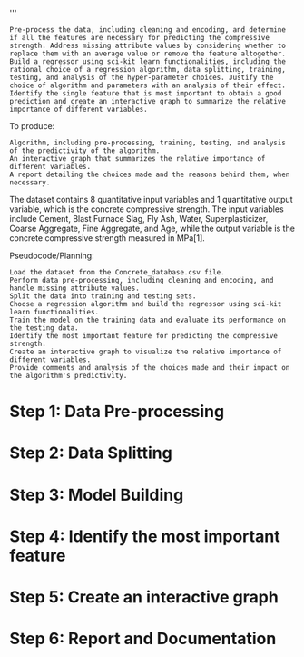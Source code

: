 '''

    Pre-process the data, including cleaning and encoding, and determine if all the features are necessary for predicting the compressive strength. Address missing attribute values by considering whether to replace them with an average value or remove the feature altogether.
    Build a regressor using sci-kit learn functionalities, including the rational choice of a regression algorithm, data splitting, training, testing, and analysis of the hyper-parameter choices. Justify the choice of algorithm and parameters with an analysis of their effect.
    Identify the single feature that is most important to obtain a good prediction and create an interactive graph to summarize the relative importance of different variables.

To produce:

    Algorithm, including pre-processing, training, testing, and analysis of the predictivity of the algorithm.
    An interactive graph that summarizes the relative importance of different variables.
    A report detailing the choices made and the reasons behind them, when necessary.

The dataset contains 8 quantitative input variables and 1 quantitative output variable, which is the concrete compressive strength. The input variables include Cement, Blast Furnace Slag, Fly Ash, Water, Superplasticizer, Coarse Aggregate, Fine Aggregate, and Age, while the output variable is the concrete compressive strength measured in MPa[1].

Pseudocode/Planning:

    Load the dataset from the Concrete_database.csv file.
    Perform data pre-processing, including cleaning and encoding, and handle missing attribute values.
    Split the data into training and testing sets.
    Choose a regression algorithm and build the regressor using sci-kit learn functionalities.
    Train the model on the training data and evaluate its performance on the testing data.
    Identify the most important feature for predicting the compressive strength.
    Create an interactive graph to visualize the relative importance of different variables.
    Provide comments and analysis of the choices made and their impact on the algorithm's predictivity.

# Step 1: Data Pre-processing
# Step 2: Data Splitting
# Step 3: Model Building
# Step 4: Identify the most important feature
# Step 5: Create an interactive graph
# Step 6: Report and Documentation
